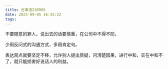 ```yaml
---
title: 吉事语230905
date: 2023-09-05 16:43:22
tags:
---
```


不要随意的罪人，说出去的话要慎重，在公司中不得不防。

少用反问式的沟通方式，多用肯定句。

表达观点就要坚定不移，允许别人提出质疑，问清楚因果，进行中和，实在中和不了，就只能损害好说话人的利益。
